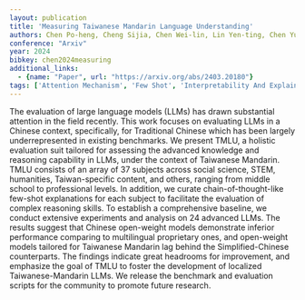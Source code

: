 ```yaml
---
layout: publication
title: 'Measuring Taiwanese Mandarin Language Understanding'
authors: Chen Po-heng, Cheng Sijia, Chen Wei-lin, Lin Yen-ting, Chen Yun-nung
conference: "Arxiv"
year: 2024
bibkey: chen2024measuring
additional_links:
  - {name: "Paper", url: "https://arxiv.org/abs/2403.20180"}
tags: ['Attention Mechanism', 'Few Shot', 'Interpretability And Explainability', 'Model Architecture', 'Uncategorized']
---
```

The evaluation of large language models (LLMs) has drawn substantial
attention in the field recently. This work focuses on evaluating LLMs in a
Chinese context, specifically, for Traditional Chinese which has been largely
underrepresented in existing benchmarks. We present TMLU, a holistic evaluation
suit tailored for assessing the advanced knowledge and reasoning capability in
LLMs, under the context of Taiwanese Mandarin. TMLU consists of an array of 37
subjects across social science, STEM, humanities, Taiwan-specific content, and
others, ranging from middle school to professional levels. In addition, we
curate chain-of-thought-like few-shot explanations for each subject to
facilitate the evaluation of complex reasoning skills. To establish a
comprehensive baseline, we conduct extensive experiments and analysis on 24
advanced LLMs. The results suggest that Chinese open-weight models demonstrate
inferior performance comparing to multilingual proprietary ones, and
open-weight models tailored for Taiwanese Mandarin lag behind the
Simplified-Chinese counterparts. The findings indicate great headrooms for
improvement, and emphasize the goal of TMLU to foster the development of
localized Taiwanese-Mandarin LLMs. We release the benchmark and evaluation
scripts for the community to promote future research.

